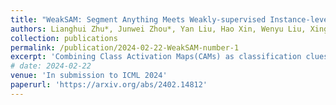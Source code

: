 ```yaml
---
title: "WeakSAM: Segment Anything Meets Weakly-supervised Instance-level Recognition"
authors: Lianghui Zhu*, Junwei Zhou*, Yan Liu, Hao Xin, Wenyu Liu, Xinggang Wang
collection: publications
permalink: /publication/2024-02-22-WeakSAM-number-1
excerpt: 'Combining Class Activation Maps(CAMs) as classification clues to prompt SAM for weakly-supervised instance-level recognition.'
# date: 2024-02-22
venue: 'In submission to ICML 2024'
paperurl: 'https://arxiv.org/abs/2402.14812'
---
```

